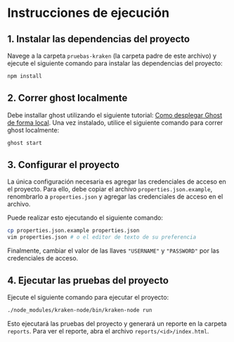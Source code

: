 # Instrucciones de ejecución

## 1. Instalar las dependencias del proyecto

Navege a la carpeta `pruebas-kraken` (la carpeta padre de este archivo) y ejecute el siguiente comando para instalar las dependencias del proyecto:

```bash
npm install
```

## 2. Correr ghost localmente

Debe installar ghost utilizando el siguiente tutorial: [Como desplegar Ghost de forma local](https://thesoftwaredesignlab.github.io/AutTestingCodelabs/ghost-local-deployment/index.html#0).
Una vez instalado, utilice el siguiente comando para correr ghost localmente:

```bash
ghost start
```

## 3. Configurar el proyecto

La única configuración necesaria es agregar las credenciales de acceso en el proyecto.
Para ello, debe copiar el archivo `properties.json.example`, renombrarlo a `properties.json` y agregar las credenciales de acceso en el archivo.

Puede realizar esto ejecutando el siguiente comando:

```bash
cp properties.json.example properties.json
vim properties.json # o el editor de texto de su preferencia
```

Finalmente, cambiar el valor de las llaves `"USERNAME"` y `"PASSWORD"` por las credenciales de acceso.

## 4. Ejecutar las pruebas del proyecto

Ejecute el siguiente comando para ejecutar el proyecto:

```bash
./node_modules/kraken-node/bin/kraken-node run
```

Esto ejecutará las pruebas del proyecto y generará un reporte en la carpeta `reports`.
Para ver el reporte, abra el archivo `reports/<id>/index.html`.

